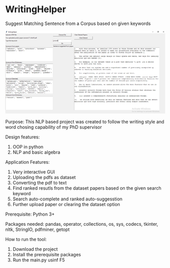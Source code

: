 # WritingHelper
Suggest Matching Sentence from a Corpus based on given keywords

![](ss_of_the_project.PNG)


Purpose: This NLP based project was created to follow the writing style and word chosing capability of my PhD supervisor


Design features:
1. OOP in python
2. NLP and basic algebra



Application Features:
  1. Very interactive GUI
  2. Uploading the pdfs as dataset
  3. Converting the pdf to text
  4. Find ranked resutls from the dataset papers based on the given search keyword
  5. Search auto-complete and ranked  auto-suggesstion
  6. Further upload paper or clearing the dataset option
  
Prerequisite: Python 3+



Packages needed: pandas, operator, collections, os, sys, codecs, tkinter, nltk, StringIO, pdfminer, getopt


How to run the tool:
  1. Download the project
  2. Install the prerequisite packages
  3. Run the main.py usinf F5

